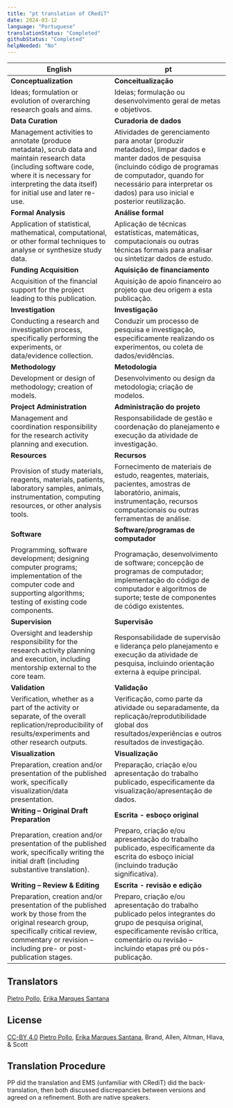 ```yaml
---
title: "pt translation of CRediT"
date: 2024-03-12
language: "Portuguese"
translationStatus: "Completed"
githubStatus: "Completed"
helpNeeded: "No"
---
```


| English | pt |
| --- | --- |
| **Conceptualization** | **Conceitualização** |
| Ideas; formulation or evolution of overarching research goals and aims. | Ideias; formulação ou desenvolvimento geral de metas e objetivos. |
| **Data Curation** | **Curadoria de dados** |
| Management activities to annotate (produce metadata), scrub data and maintain research data (including software code, where it is necessary for interpreting the data itself) for initial use and later re-use. | Atividades de gerenciamento para anotar (produzir metadados), limpar dados e manter dados de pesquisa (incluindo código de programas de computador, quando for necessário para interpretar os dados) para uso inicial e posterior reutilização. |
| **Formal Analysis** | **Análise formal** |
| Application of statistical, mathematical, computational, or other formal techniques to analyse or synthesize study data. | Aplicação de técnicas estatísticas, matemáticas, computacionais ou outras técnicas formais para analisar ou sintetizar dados de estudo. |
| **Funding Acquisition** | **Aquisição de financiamento** |
| Acquisition of the financial support for the project leading to this publication. | Aquisição de apoio financeiro ao projeto que deu origem a esta publicação. |
| **Investigation** | **Investigação** |
| Conducting a research and investigation process, specifically performing the experiments, or data/evidence collection. | Conduzir um processo de pesquisa e investigação, especificamente realizando os experimentos, ou coleta de dados/evidências. |
| **Methodology** | **Metodologia** |
| Development or design of methodology; creation of models. | Desenvolvimento ou design da metodologia; criação de modelos. |
| **Project Administration** | **Administração do projeto** |
| Management and coordination responsibility for the research activity planning and execution. | Responsabilidade de gestão e coordenação do planejamento e execução da atividade de investigação. |
| **Resources** | **Recursos** |
| Provision of study materials, reagents, materials, patients, laboratory samples, animals, instrumentation, computing resources, or other analysis tools. | Fornecimento de materiais de estudo, reagentes, materiais, pacientes, amostras de laboratório, animais, instrumentação, recursos computacionais ou outras ferramentas de análise. |
| **Software** | **Software/programas de computador** |
| Programming, software development; designing computer programs; implementation of the computer code and supporting algorithms; testing of existing code components. | Programação, desenvolvimento de software; concepção de programas de computador; implementação do código de computador e algoritmos de suporte; teste de componentes de código existentes. |
| **Supervision** | **Supervisão** |
| Oversight and leadership responsibility for the research activity planning and execution, including mentorship external to the core team. | Responsabilidade de supervisão e liderança pelo planejamento e execução da atividade de pesquisa, incluindo orientação externa à equipe principal. |
| **Validation** | **Validação** |
| Verification, whether as a part of the activity or separate, of the overall replication/reproducibility of results/experiments and other research outputs. | Verificação, como parte da atividade ou separadamente, da replicação/reprodutibilidade global dos resultados/experiências e outros resultados de investigação. |
| **Visualization** | **Visualização** |
| Preparation, creation and/or presentation of the published work, specifically visualization/data presentation. | Preparação, criação e/ou apresentação do trabalho publicado, especificamente da visualização/apresentação de dados. |
| **Writing – Original Draft Preparation** | **Escrita - esboço original** |
| Preparation, creation and/or presentation of the published work, specifically writing the initial draft (including substantive translation). | Preparo, criação e/ou apresentação do trabalho publicado, especificamente da escrita do esboço inicial (incluindo tradução significativa). |
| **Writing – Review & Editing** | **Escrita - revisão e edição** |
| Preparation, creation and/or presentation of the published work by those from the original research group, specifically critical review, commentary or revision – including pre- or post-publication stages. | Preparo, criação e/ou apresentação do trabalho publicado pelos integrantes do grupo de pesquisa original, especificamente revisão crítica, comentário ou revisão – incluindo etapas pré ou pós-publicação. |

## Translators

[Pietro  Pollo](https://orcid.org/https://orcid.org/0000-0001-6555-5400), [Erika Marques Santana](https://orcid.org/https://orcid.org/0000-0001-5883-4284)


## License

[CC-BY 4.0](https://creativecommons.org/licenses/by/4.0/) [Pietro  Pollo](https://orcid.org/https://orcid.org/0000-0001-6555-5400), [Erika Marques Santana](https://orcid.org/https://orcid.org/0000-0001-5883-4284), Brand, Allen, Altman, Hlava, & Scott
## Translation Procedure

PP did the translation and EMS (unfamiliar with CRediT) did the back-translation, then both discussed discrepancies between versions and agreed on a refinement. Both are native speakers.


